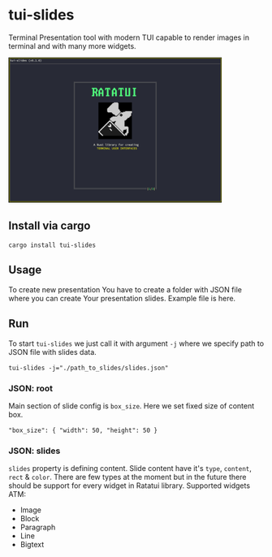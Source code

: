# tui-slides
Terminal Presentation tool with modern TUI capable to render images in terminal and with many more widgets.

<img src="./tui-slides.png" width="420" />

## Install via cargo
```
cargo install tui-slides
```

## Usage
To create new presentation You have to create a folder with JSON file where you can create Your presentation slides.
Example file is here.

## Run
To start `tui-slides` we just call it with argument `-j` where we specify path to JSON file with slides data.
```
tui-slides -j="./path_to_slides/slides.json"
```

### JSON: root
Main section of slide config is `box_size`. Here we set fixed size of content box.
```
"box_size": { "width": 50, "height": 50 }
```

### JSON: slides
`slides` property is defining content. Slide content have it's `type`, `content`, `rect` & `color`.
There are few types at the moment but in the future there should be support for every widget in Ratatui library.
Supported widgets ATM:
- Image
- Block
- Paragraph
- Line
- Bigtext

